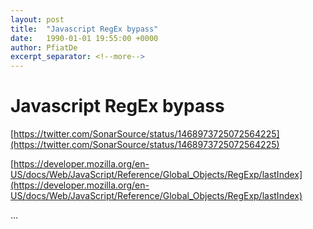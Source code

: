 ```yaml
---
layout: post
title:  "Javascript RegEx bypass"
date:   1990-01-01 19:55:00 +0000
author: PfiatDe
excerpt_separator: <!--more-->
---
```


# Javascript RegEx bypass

[https://twitter.com/SonarSource/status/1468973725072564225](https://twitter.com/SonarSource/status/1468973725072564225)

[https://developer.mozilla.org/en-US/docs/Web/JavaScript/Reference/Global_Objects/RegExp/lastIndex](https://developer.mozilla.org/en-US/docs/Web/JavaScript/Reference/Global_Objects/RegExp/lastIndex)

...
<!--more-->
